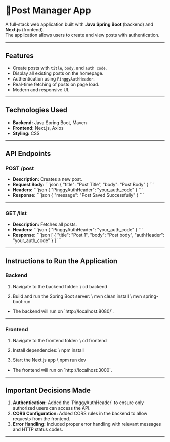 # 📌Post Manager App

A full-stack web application built with **Java Spring Boot** (backend) and **Next.js** (frontend).  
The application allows users to create and view posts with authentication.

---

## Features
- Create posts with `title`, `body`, and `auth code`.  
- Display all existing posts on the homepage.  
- Authentication using `PinggyAuthHeader`.  
- Real-time fetching of posts on page load.  
- Modern and responsive UI.

---

## Technologies Used
- **Backend:** Java Spring Boot, Maven  
- **Frontend:** Next.js, Axios  
- **Styling:** CSS  

---

## API Endpoints

### POST /post
- **Description:** Creates a new post.  
- **Request Body:**
\`\`\`json
{
  "title": "Post Title",
  "body": "Post Body"
}
\`\`\`
- **Headers:** 
\`\`\`json
{
  "PinggyAuthHeader": "your_auth_code"
}
\`\`\`
- **Response:**
\`\`\`json
{
  "message": "Post Saved Successfully"
}
\`\`\`

---

### GET /list
- **Description:** Fetches all posts.  
- **Headers:** 
\`\`\`json
{
  "PinggyAuthHeader": "your_auth_code"
}
\`\`\`
- **Response:**
\`\`\`json
[
    {
        "title": "Post 1",
        "body": "Post body",
        "authHeader": "your_auth_code"
    }
]
\`\`\`

---

## Instructions to Run the Application

### Backend
1. Navigate to the backend folder:
\ cd backend

2. Build and run the Spring Boot server:
\ mvn clean install
\ mvn spring-boot:run
- The backend will run on \`http://localhost:8080/`.

---

### Frontend
1. Navigate to the frontend folder:
\ cd frontend

2. Install dependencies:
\ npm install

3. Start the Next.js app
\ npm run dev
- The frontend will run on \`http://localhost:3000\`.

---

## Important Decisions Made
1. **Authentication:** Added the \`PinggyAuthHeader\` to ensure only authorized users can access the API.  
2. **CORS Configuration:** Added CORS rules in the backend to allow requests from the frontend.  
3. **Error Handling:** Included proper error handling with relevant messages and HTTP status codes.  

---


